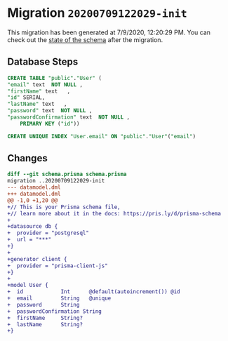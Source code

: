 # Migration `20200709122029-init`

This migration has been generated at 7/9/2020, 12:20:29 PM.
You can check out the [state of the schema](./schema.prisma) after the migration.

## Database Steps

```sql
CREATE TABLE "public"."User" (
"email" text  NOT NULL ,
"firstName" text   ,
"id" SERIAL,
"lastName" text   ,
"password" text  NOT NULL ,
"passwordConfirmation" text  NOT NULL ,
    PRIMARY KEY ("id"))

CREATE UNIQUE INDEX "User.email" ON "public"."User"("email")
```

## Changes

```diff
diff --git schema.prisma schema.prisma
migration ..20200709122029-init
--- datamodel.dml
+++ datamodel.dml
@@ -1,0 +1,20 @@
+// This is your Prisma schema file,
+// learn more about it in the docs: https://pris.ly/d/prisma-schema
+
+datasource db {
+  provider = "postgresql"
+  url = "***"
+}
+
+generator client {
+  provider = "prisma-client-js"
+}
+
+model User {
+  id            Int      @default(autoincrement()) @id
+  email         String   @unique
+  password      String
+  passwordConfirmation String
+  firstName     String?
+  lastName      String?
+}
```


